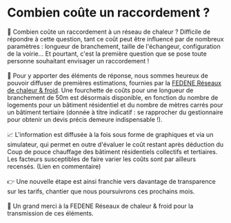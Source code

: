 # Combien coûte un raccordement ?

💸 Combien coûte un raccordement à un réseau de chaleur ? Difficile de répondre à cette question, tant ce coût peut être influencé par de nombreux paramètres : longueur de branchement, taille de l'échangeur, configuration de la voirie... Et pourtant, c'est la première question que se pose toute personne souhaitant envisager un raccordement !\
\
🔎 Pour y apporter des éléments de réponse, nous sommes heureux de pouvoir diffuser de premières estimations, fournies par la [FEDENE Réseaux de chaleur & froid](https://fedene.fr/mission/reseaux-de-chaleur-et-de-froid/). Une fourchette de coûts pour une longueur de branchement de 50m est désormais disponible, en fonction du nombre de logements pour un bâtiment résidentiel et du nombre de mètres carrés pour un bâtiment tertiaire (donnée à titre indicatif : se rapprocher du gestionnaire pour obtenir un devis précis demeure indispensable !).\
\
📈 L'information est diffusée à la fois sous forme de graphiques et via un simulateur, qui permet en outre d'évaluer le coût restant après déduction du Coup de pouce chauffage des bâtiment résidentiels collectifs et tertiaires. Les facteurs susceptibles de faire varier les coûts sont par ailleurs recensés. (Lien en commentaire)\
\
👉 Une nouvelle étape est ainsi franchie vers davantage de transparence sur les tarifs, chantier que nous poursuivrons ces prochains mois.\
\
🙏 Un grand merci à la FEDENE Réseaux de chaleur & froid pour la transmission de ces éléments.
